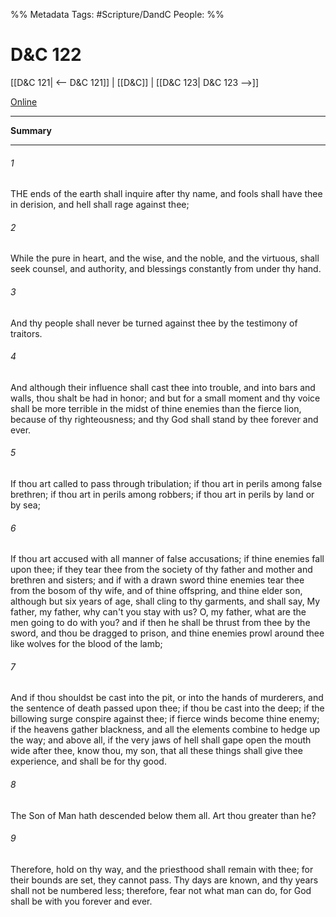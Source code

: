 %% Metadata
Tags: #Scripture/DandC
People: 
%%
# D&C 122
[[D&C 121| <-- D&C 121]] | [[D&C]] | [[D&C 123| D&C 123 -->]]

[Online](https://churchofjesuschrist.org/study/scriptures/dc-testament/dc/122?lang=eng)

---
__Summary__



---
###### 1
THE ends of the earth shall inquire after thy name, and fools shall have thee in derision, and hell shall rage against thee;
###### 2
While the pure in heart, and the wise, and the noble, and the virtuous, shall seek counsel, and authority, and blessings constantly from under thy hand.
###### 3
And thy people shall never be turned against thee by the testimony of traitors.
###### 4
And although their influence shall cast thee into trouble, and into bars and walls, thou shalt be had in honor; and but for a small moment and thy voice shall be more terrible in the midst of thine enemies than the fierce lion, because of thy righteousness; and thy God shall stand by thee forever and ever.
###### 5
If thou art called to pass through tribulation; if thou art in perils among false brethren; if thou art in perils among robbers; if thou art in perils by land or by sea;
###### 6
If thou art accused with all manner of false accusations; if thine enemies fall upon thee; if they tear thee from the society of thy father and mother and brethren and sisters; and if with a drawn sword thine enemies tear thee from the bosom of thy wife, and of thine offspring, and thine elder son, although but six years of age, shall cling to thy garments, and shall say, My father, my father, why can't you stay with us? O, my father, what are the men going to do with you? and if then he shall be thrust from thee by the sword, and thou be dragged to prison, and thine enemies prowl around thee like wolves for the blood of the lamb;
###### 7
And if thou shouldst be cast into the pit, or into the hands of murderers, and the sentence of death passed upon thee; if thou be cast into the deep; if the billowing surge conspire against thee; if fierce winds become thine enemy; if the heavens gather blackness, and all the elements combine to hedge up the way; and above all, if the very jaws of hell shall gape open the mouth wide after thee, know thou, my son, that all these things shall give thee experience, and shall be for thy good.
###### 8
The Son of Man hath descended below them all. Art thou greater than he?
###### 9
Therefore, hold on thy way, and the priesthood shall remain with thee; for their bounds are set, they cannot pass. Thy days are known, and thy years shall not be numbered less; therefore, fear not what man can do, for God shall be with you forever and ever.




